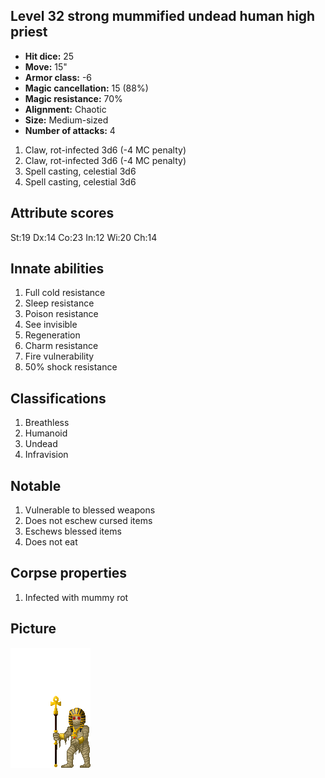 ## Level 32 strong mummified undead human high priest

- **Hit dice:** 25
- **Move:** 15"
- **Armor class:** -6
- **Magic cancellation:** 15 (88%)
- **Magic resistance:** 70%
- **Alignment:** Chaotic
- **Size:** Medium-sized
- **Number of attacks:** 4
1. Claw, rot-infected 3d6 (-4 MC penalty)
2. Claw, rot-infected 3d6 (-4 MC penalty)
3. Spell casting, celestial 3d6
4. Spell casting, celestial 3d6

## Attribute scores

St:19 Dx:14 Co:23 In:12 Wi:20 Ch:14

## Innate abilities

1. Full cold resistance
2. Sleep resistance
3. Poison resistance
4. See invisible
5. Regeneration
6. Charm resistance
7. Fire vulnerability
8. 50% shock resistance

## Classifications

1. Breathless
2. Humanoid
3. Undead
4. Infravision

## Notable

1. Vulnerable to blessed weapons
2. Does not eschew cursed items
3. Eschews blessed items
4. Does not eat

## Corpse properties

1. Infected with mummy rot

## Picture

![Greater mummy high priest](https://github.com/hyvanmielenpelit/GnollHackTileSet/blob/main/Monsters/greater_mummy_high_priest/greater_mummy_high_priest.png)
